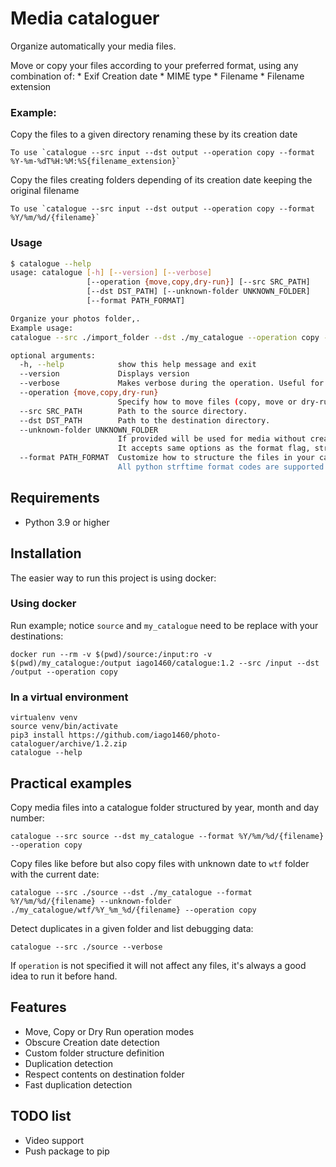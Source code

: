 # Media cataloguer

Organize automatically your media files.

Move or copy your files according to your preferred format, using any combination of:
    * Exif Creation date
    * MIME type
    * Filename
    * Filename extension

### Example: 

Copy the files to a given directory renaming these by its creation date
```
To use `catalogue --src input --dst output --operation copy --format %Y-%m-%dT%H:%M:%S{filename_extension}`
```

Copy the files creating folders depending of its creation date keeping the original filename
```
To use `catalogue --src input --dst output --operation copy --format %Y/%m/%d/{filename}`
```

### Usage

```bash
$ catalogue --help
usage: catalogue [-h] [--version] [--verbose]
                 [--operation {move,copy,dry-run}] [--src SRC_PATH]
                 [--dst DST_PATH] [--unknown-folder UNKNOWN_FOLDER]
                 [--format PATH_FORMAT]

Organize your photos folder,.
Example usage:
catalogue --src ./import_folder --dst ./my_catalogue --operation copy --verbose

optional arguments:
  -h, --help            show this help message and exit
  --version             Displays version
  --verbose             Makes verbose during the operation. Useful for debugging and seeing what is going on "under the hood".
  --operation {move,copy,dry-run}
                        Specify how to move files (copy, move or dry-run)
  --src SRC_PATH        Path to the source directory.
  --dst DST_PATH        Path to the destination directory.
  --unknown-folder UNKNOWN_FOLDER
                        If provided will be used for media without creation date
                        It accepts same options as the format flag, strftime format will refer to current time
  --format PATH_FORMAT  Customize how to structure the files in your catalogue. e.g: '%Y/%m/%d/{filename}
                        All python strftime format codes are supported as well as {filename}, {basename}, {filename_extension}, {media_type}
```

## Requirements
- Python 3.9 or higher


## Installation

The easier way to run this project is using docker: 


### Using docker

Run example; notice `source` and `my_catalogue` need to be replace with your destinations:

    docker run --rm -v $(pwd)/source:/input:ro -v $(pwd)/my_catalogue:/output iago1460/catalogue:1.2 --src /input --dst /output --operation copy


### In a virtual environment

    virtualenv venv
    source venv/bin/activate
    pip3 install https://github.com/iago1460/photo-cataloguer/archive/1.2.zip
    catalogue --help


## Practical examples

Copy media files into a catalogue folder structured by year, month and day number:

    catalogue --src source --dst my_catalogue --format %Y/%m/%d/{filename} --operation copy


Copy files like before but also copy files with unknown date to `wtf` folder with the current date:

    catalogue --src ./source --dst ./my_catalogue --format %Y/%m/%d/{filename} --unknown-folder ./my_catalogue/wtf/%Y_%m_%d/{filename} --operation copy


Detect duplicates in a given folder and list debugging data:

    catalogue --src ./source --verbose


If `operation` is not specified it will not affect any files, it's always a good idea to run it before hand.


## Features

* Move, Copy or Dry Run operation modes
* Obscure Creation date detection
* Custom folder structure definition
* Duplication detection
* Respect contents on destination folder
* Fast duplication detection

## TODO list

* Video support
* Push package to pip

